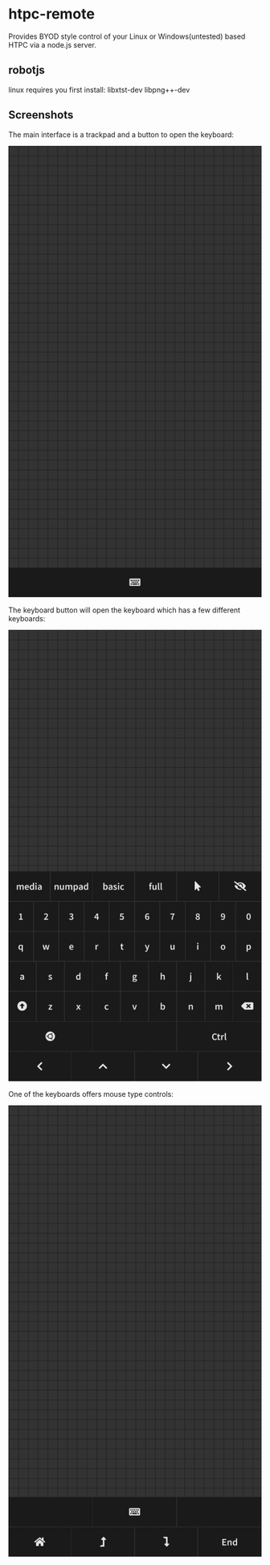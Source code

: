 # htpc-remote

Provides BYOD style control of your Linux or Windows(untested) based HTPC via a node.js server.

## robotjs

linux requires you first install: libxtst-dev libpng++-dev

## Screenshots

The main interface is a trackpad and a button to open the keyboard:

![main interface](./img/main.png)

The keyboard button will open the keyboard which has a few different keyboards:

![basic interface](./img/basic.png)

One of the keyboards offers mouse type controls:

![mouse interface](./img/mouse.png)
